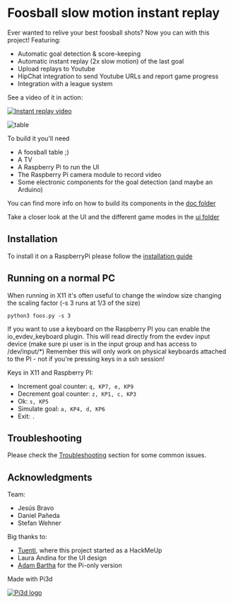 # Foosball slow motion instant replay

Ever wanted to relive your best foosball shots? Now you can with this project!
Featuring:
 * Automatic goal detection & score-keeping
 * Automatic instant replay (2x slow motion) of the last goal
 * Upload replays to Youtube
 * HipChat integration to send Youtube URLs and report game progress
 * Integration with a league system

See a video of it in action:

[![Instant replay video](https://img.youtube.com/vi/BXMhitiaXEE/0.jpg)](https://www.youtube.com/watch?v=BXMhitiaXEE)

![table](doc/table.jpg)

To build it you'll need
 * A foosball table ;)
 * A TV
 * A Raspberry Pi to run the UI
 * The Raspberry Pi camera module to record video
 * Some electronic components for the goal detection (and maybe an Arduino)

You can find more info on how to build its components in the [doc folder](doc/HWSetup.md)

Take a closer look at the UI and the different game modes in the [ui folder](doc/ui/ui.md)

## Installation

To install it on a RaspberryPi please follow the [installation guide](doc/Installation.md)

## Running on a normal PC

When running in X11 it's often useful to change the window size changing the scaling factor (-s 3 runs at 1/3 of the size)
```
python3 foos.py -s 3
```

If you want to use a keyboard on the Raspberry PI you can enable the io_evdev_keyboard plugin.
This will read directly from the evdev input device (make sure pi user is in the input group and has access to /dev/input/*)
Remember this will only work on physical keyboards attached to the PI - not if you're pressing keys in a ssh session!

Keys in X11 and Raspberry PI:
 * Increment goal counter: `q, KP7, e, KP9`
 * Decrement goal counter: `z, KP1, c, KP3`
 * Ok: `s, KP5`
 * Simulate goal: `a, KP4, d, KP6`
 * Exit: `.`

## Troubleshooting

Please check the [Troubleshooting](doc/Troubleshooting.md) section for some common issues.

## Acknowledgments

Team:
 * Jesús Bravo
 * Daniel Pañeda
 * Stefan Wehner

Big thanks to:
 * [Tuenti](http://www.tuenti.com), where this project started as a HackMeUp
 * Laura Andina for the UI design
 * [Adam Bartha](https://github.com/bartha-adam) for the Pi-only version

Made with Pi3d

[![Pi3d logo](https://raw.githubusercontent.com/tipam/pi3d/master/images/rpilogoshad128.png)](https://pi3d.github.io/)
